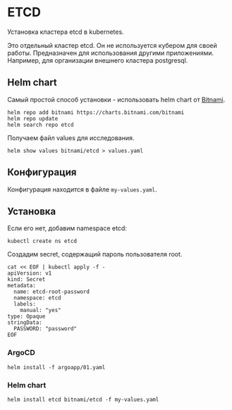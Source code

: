 # ETCD

Установка кластера etcd в kubernetes.

Это отдельный кластер etcd. Он не используется кубером для своей работы. Предназначен для использования другими 
приложениями. Например, для организации внешнего кластера postgresql.

## Helm chart

Самый простой способ установки - использовать helm chart от [Bitnami](https://bitnami.com/stack/etcd/helm).

```shell
helm repo add bitnami https://charts.bitnami.com/bitnami
helm repo update
helm search repo etcd
```

Получаем файл values для исследования.

```shell
helm show values bitnami/etcd > values.yaml
```

## Конфигурация

Конфигурация находится в файле `my-values.yaml`.

## Установка

Если его нет, добавим namespace etcd:

```shell
kubectl create ns etcd
```

Создадим secret, содержащий пароль пользователя root.

```shell
cat << EOF | kubectl apply -f -
apiVersion: v1
kind: Secret
metadata:
  name: etcd-root-password
  namespace: etcd
  labels:
    manual: "yes"
type: Opaque
stringData:
  PASSWORD: "password"
EOF
```

### ArgoCD

```shell
helm install -f argoapp/01.yaml
```

### Helm chart

```shell
helm install etcd bitnami/etcd -f my-values.yaml
```

